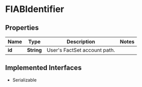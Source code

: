 

# FIABIdentifier

## Properties

Name | Type | Description | Notes
------------ | ------------- | ------------- | -------------
**id** | **String** | User&#39;s FactSet account path. | 


## Implemented Interfaces

* Serializable


